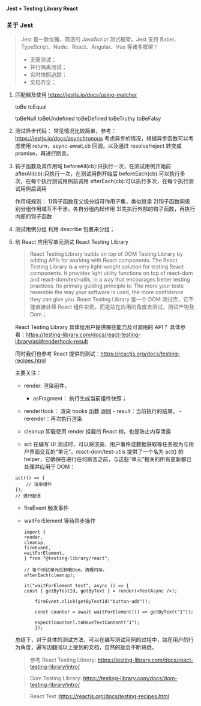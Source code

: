 #### Jest + Testing Library React

### 关于 Jest

> Jest 是一款优雅、简洁的 JavaScript 测试框架。Jest 支持 Babel、TypeScript、Node、React、Angular、Vue 等诸多框架！
>
> - 无需测试；
> - 并行隔离测试；
> - 实时快照追踪；
> - 文档齐全；

1. 匹配器及使用
   <https://jestjs.io/docs/using-matcher>

   toBe
   toEqual

   toBeNull
   toBeUndefined
   toBeDefined
   toBeTruthy
   toBeFalsy

2. 测试异步代码：
   常见情况比较简单，参考： <https://jestjs.io/docs/asynchronous>
   考虑异步的情况，根据异步函数可以考虑使用 return，async-await,cb 回调，以及通过 resolve/reject 转变成 promise，再进行断言。

3. 钩子函数及其作用域
   beforeAll(cb):只执行一次，在测试用例开始前
   afterAll(cb):只执行一次，在测试用例开始后
   beforeEach(cb):可以执行多次，在每个执行测试用例前调用
   afterEach(cb):可以执行多次，在每个执行测试用例后调用

   作用域规则： 1)钩子函数在父级分组可作用子集，类似继承 2)钩子函数同级别分组作用域互不干涉，各自分组内起作用 3)先执行外部的钩子函数，再执行内部的钩子函数

4. 测试用例分组
   利用 describe 包裹来分组；

5. 给 React 应用写单元测试
   React Testing Library

   > React Testing Library builds on top of DOM Testing Library by adding APIs for working with React components.
   > The React Testing Library is a very light-weight solution for testing React components. It provides light utility functions on top of react-dom and react-dom/test-utils, in a way that encourages better testing practices. Its primary guiding principle is:
   > The more your tests resemble the way your software is used, the more confidence they can give you.
   > React Testing Library 是一个 DOM 测试库，它不能直接处理 React 组件实例，而是站在应用的角度去测试，测试产物及 Dom；

   React Testing Library 具体给用户提供哪些能力及可调用的 API？
   具体参看：https://testing-library.com/docs/react-testing-library/api#renderhook-result

   同时我们也参考 React 提供的测试：https://reactjs.org/docs/testing-recipes.html

   主要关注：

   - render:
     渲染组件，
     - asFragment： 执行生成当前组件快照；
   - renderHook：
     渲染 hooks 函数
     返回 - result：当前执行的结果。 - rerender：再次执行渲染

   - cleanup
     卸载使用 render 挂载的 React 树。也是防止内存泄露

   - act
     在编写 UI 测试时，可以将渲染、用户事件或数据获取等任务视为与用户界面交互的“单元”。react-dom/test-utils 提供了一个名为 act() 的 helper，它确保在进行任何断言之前，与这些“单元”相关的所有更新都已处理并应用于 DOM：

   ```
   act(() => {
       // 渲染组件
   });
   // 进行断言
   ```

   - fireEvent
     触发事件

   - waitForElement
     等待异步操作

     ```
     import {
     render,
     cleanup,
     fireEvent,
     waitForElement,
     } from "@testing-library/react";

     // 每个测试单元后卸载Dom，清理内存。
     afterEach(cleanup);

     it("waitForElement test", async () => {
     const { getByTestId, getByText } = render(<TestAsync />);

         fireEvent.click(getByTestId("button-add"));

         const counter = await waitForElement(() => getByText("1"));

         expect(counter).toHaveTextContent("1");
         });

     ```

   总结下，对于具体的测试方法，可以在编写测试用例的过程中，站在用户的行为角度，遍写边翻阅以上提到的文档，自然的就会不断熟悉。

   > 参考
   > React Testing Library:
   https://testing-library.com/docs/react-testing-library/intro/

   > Dom Testing Library: https://testing-library.com/docs/dom-testing-library/intro/

   > React Test :https://reactjs.org/docs/testing-recipes.html

